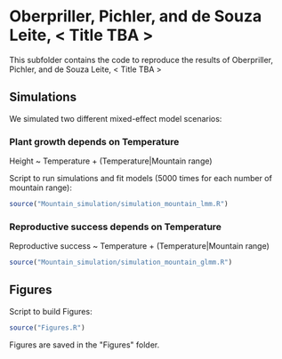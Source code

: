 #  Oberpriller, Pichler, and de Souza Leite, < Title TBA >

This subfolder contains the code to reproduce the results of Oberpriller, Pichler, and de Souza Leite, < Title TBA >


## Simulations
We simulated two different mixed-effect model scenarios:

### Plant growth depends on Temperature
Height ~ Temperature + (Temperature|Mountain range)

Script to run simulations and fit models (5000 times for each number of mountain range):
```r
source("Mountain_simulation/simulation_mountain_lmm.R")
```

### Reproductive success depends on Temperature
Reproductive success ~ Temperature + (Temperature|Mountain range)

```r
source("Mountain_simulation/simulation_mountain_glmm.R")
```


## Figures
Script to build Figures:
```r
source("Figures.R")
```

Figures are saved in the "Figures" folder.